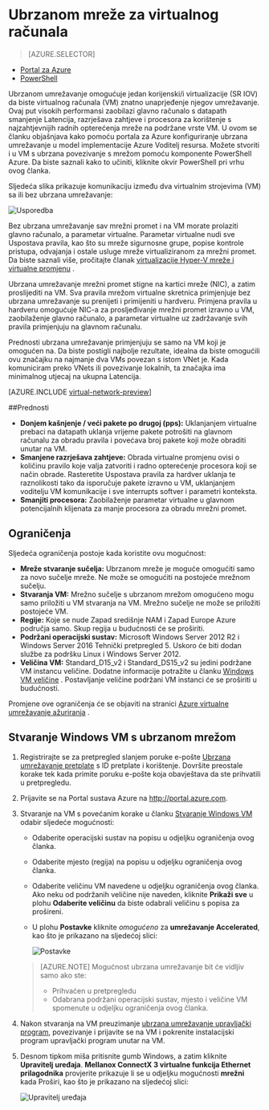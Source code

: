 <properties 
   pageTitle="Ubrzana umrežavanje za virtualnog računala – Portal | Microsoft Azure"
   description="Saznajte kako konfigurirati ubrzana umrežavanje Azure virtualnog računala pomoću portala za Azure."
   services="virtual-network"
   documentationCenter="na"
   authors="jimdial"
   manager="carmonm"
   editor=""
   tags="azure-resource-manager"
/>
<tags 
   ms.service="virtual-network"
   ms.devlang="na"
   ms.topic="article"
   ms.tgt_pltfrm="na"
   ms.workload="infrastructure-services"
   ms.date="09/26/2016"
   ms.author="jdial" />

# <a name="accelerated-networking-for-a-virtual-machine"></a>Ubrzanom mreže za virtualnog računala

> [AZURE.SELECTOR]
- [Portal za Azure](virtual-network-accelerated-networking-portal.md)
- [PowerShell](virtual-network-accelerated-networking-powershell.md)

Ubrzanom umrežavanje omogućuje jedan korijenski/i virtualizacije (SR IOV) da biste virtualnog računala (VM) znatno unaprjeđenje njegov umrežavanje. Ovaj put visokih performansi zaobilazi glavno računalo s datapath smanjenje Latencija, razrješava zahtjeve i procesora za korištenje s najzahtjevnijih radnih opterećenja mreže na podržane vrste VM. U ovom se članku objašnjava kako pomoću portala za Azure konfiguriranje ubrzana umrežavanje u model implementacije Azure Voditelj resursa. Možete stvoriti i u VM s ubrzana povezivanje s mrežom pomoću komponente PowerShell Azure. Da biste saznali kako to učiniti, kliknite okvir PowerShell pri vrhu ovog članka.

Sljedeća slika prikazuje komunikaciju između dva virtualnim strojevima (VM) sa ili bez ubrzana umrežavanje:

![Usporedba](./media/virtual-network-accelerated-networking-portal/image1.png)

Bez ubrzana umrežavanje sav mrežni promet i na VM morate prolaziti glavno računalo, a parametar virtualne. Parametar virtualne nudi sve Uspostava pravila, kao što su mreže sigurnosne grupe, popise kontrole pristupa, odvajanja i ostale usluge mreže virtualiziranom za mrežni promet. Da biste saznali više, pročitajte članak [virtualizacije Hyper-V mreže i virtualne promjenu](https://technet.microsoft.com/library/jj945275.aspx) .

Ubrzana umrežavanje mrežni promet stigne na kartici mreže (NIC), a zatim proslijediti na VM. Sva pravila mrežom virtualne skretnica primjenjuje bez ubrzana umrežavanje su prenijeti i primijeniti u hardveru. Primjena pravila u hardveru omogućuje NIC-a za prosljeđivanje mrežni promet izravno u VM, zaobilaženje glavno računalo, a parametar virtualne uz zadržavanje svih pravila primjenjuju na glavnom računalu.

Prednosti ubrzana umrežavanje primjenjuju se samo na VM koji je omogućen na. Da biste postigli najbolje rezultate, idealna da biste omogućili ovu značajku na najmanje dva VMs povezan s istom VNet je. Kada komuniciram preko VNets ili povezivanje lokalnih, ta značajka ima minimalnog utjecaj na ukupna Latencija.

[AZURE.INCLUDE [virtual-network-preview](../../includes/virtual-network-preview.md)]

##<a name="benefits"></a>Prednosti

- **Donjem kašnjenje / veći pakete po drugoj (pps):** Uklanjanjem virtualne prebaci na datapath uklanja vrijeme pakete potrošiti na glavnom računalu za obradu pravila i povećava broj pakete koji može obraditi unutar na VM.
- **Smanjene razrješava zahtjeve:** Obrada virtualne promjenu ovisi o količinu pravilo koje valja zatvoriti i radno opterećenje procesora koji se način obrade. Rasteretite Uspostava pravila za hardver uklanja te raznolikosti tako da isporučuje pakete izravno u VM, uklanjanjem voditelju VM komunikacije i sve interrupts softver i parametri konteksta.
- **Smanjiti procesora:** Zaobilaženje parametar virtualne u glavnom potencijalnih klijenata za manje procesora za obradu mrežni promet.

## <a name="limitations"></a>Ograničenja

Sljedeća ograničenja postoje kada koristite ovu mogućnost:
 
- **Mreže stvaranje sučelja:** Ubrzanom mreže je moguće omogućiti samo za novo sučelje mreže.  Ne može se omogućiti na postojeće mrežnom sučelju.
- **Stvaranja VM:** Mrežno sučelje s ubrzanom mrežom omogućeno mogu samo priložiti u VM stvaranja na VM. Mrežno sučelje ne može se priložiti postojeće VM.
- **Regije:** Koje se nude Zapad središnje NAM i Zapad Europe Azure područja samo. Skup regija u budućnosti će se proširiti.
- **Podržani operacijski sustav:** Microsoft Windows Server 2012 R2 i Windows Server 2016 Tehnički pretpregled 5. Uskoro će biti dodan službe za podršku Linux i Windows Server 2012.
- **Veličina VM:** Standard_D15_v2 i Standard_DS15_v2 su jedini podržane VM instancu veličine. Dodatne informacije potražite u članku [Windows VM veličine](../virtual-machines/virtual-machines-windows-sizes.md) . Postavljanje veličine podržani VM instanci će se proširiti u budućnosti.

Promjene ove ograničenja će se objaviti na stranici [Azure virtualne umrežavanje ažuriranja](https://azure.microsoft.com/updates/accelerated-networking-in-preview) .

## <a name="create-a-windows-vm-with-accelerated-networking"></a>Stvaranje Windows VM s ubrzanom mrežom

1. Registrirajte se za pretpregled slanjem poruke e-pošte [Ubrzana umrežavanje pretplate](mailto:axnpreview@microsoft.com?subject=Request%20to%20enable%20subscription%20%3csubscription%20id%3e) s ID pretplate i korištenje. Dovršite preostale korake tek kada primite poruku e-pošte koja obavještava da ste prihvatili u pretpregledu.
2. Prijavite se na Portal sustava Azure na http://portal.azure.com.
3. Stvaranje na VM s povećanim korake u članku [Stvaranje Windows VM](../virtual-machines/virtual-machines-windows-hero-tutorial.md) odabir sljedeće mogućnosti:
    - Odaberite operacijski sustav na popisu u odjeljku ograničenja ovog članka.
    - Odaberite mjesto (regija) na popisu u odjeljku ograničenja ovog članka.
    - Odaberite veličinu VM navedene u odjeljku ograničenja ovog članka. Ako neku od podržanih veličine nije naveden, kliknite **Prikaži sve** u plohu **Odaberite veličinu** da biste odabrali veličinu s popisa za prošireni.
    - U plohu **Postavke** kliknite *omogućeno* za **umrežavanje Accelerated**, kao što je prikazano na sljedećoj slici:

        ![Postavke](./media/virtual-network-accelerated-networking-portal/image3.png)

    >[AZURE.NOTE] Mogućnost ubrzana umrežavanje bit će vidljiv samo ako ste:
    >
    >- Prihvaćen u pretpregledu
    >- Odabrana podržani operacijski sustav, mjesto i veličine VM spomenute u odjeljku ograničenja ovog članka.

5. Nakon stvaranja na VM preuzimanje [ubrzana umrežavanje upravljački program](https://gallery.technet.microsoft.com/Azure-Accelerated-471b5d84), povezivanje i prijavite se na VM i pokrenite instalacijski program upravljački program unutar na VM.
6. Desnom tipkom miša pritisnite gumb Windows, a zatim kliknite **Upravitelj uređaja**. **Mellanox ConnectX 3 virtualne funkcija Ethernet prilagodnika** provjerite prikazuje li se u odjeljku mogućnosti **mrežni** kada Proširi, kao što je prikazano na sljedećoj slici:

    ![Upravitelj uređaja](./media/virtual-network-accelerated-networking-portal/image2.png)